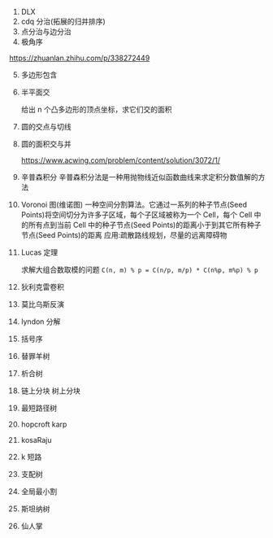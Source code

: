 1. DLX
2. cdq 分治(拓展的归并排序)
3. 点分治与边分治
4. 极角序

https://zhuanlan.zhihu.com/p/338272449

5. 多边形包含
6. 半平面交

   给出 n 个凸多边形的顶点坐标，求它们交的面积

7. 圆的交点与切线
8. 圆的面积交与并

   https://www.acwing.com/problem/content/solution/3072/1/

9. 辛普森积分
   辛普森积分法是一种用抛物线近似函数曲线来求定积分数值解的方法
10. Voronoi 图(维诺图)
    一种空间分割算法。它通过一系列的种子节点(Seed Points)将空间切分为许多子区域，每个子区域被称为一个 Cell，每个 Cell 中的所有点到当前 Cell 中的种子节点(Seed Points)的距离小于到其它所有种子节点(Seed Points)的距离
    应用:疏散路线规划，尽量的远离障碍物

11. Lucas 定理

    求解大组合数取模的问题
    `C(n, m) % p = C(n/p, m/p) * C(n%p, m%p) % p`

12. 狄利克雷卷积
13. 莫比乌斯反演
14. lyndon 分解
15. 括号序
16. 替罪羊树
17. 析合树
18. 链上分块 树上分块
19. 最短路径树
20. hopcroft karp
21. kosaRaju
22. k 短路
23. 支配树
24. 全局最小割
25. 斯坦纳树
26. 仙人掌
